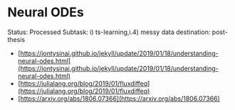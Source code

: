 # Neural ODEs

Status: Processed
Subtask: i) ts-learning,i.4) messy data
destination: post-thesis

- [https://jontysinai.github.io/jekyll/update/2019/01/18/understanding-neural-odes.html](https://jontysinai.github.io/jekyll/update/2019/01/18/understanding-neural-odes.html)
- [https://julialang.org/blog/2019/01/fluxdiffeq](https://julialang.org/blog/2019/01/fluxdiffeq)
- [https://arxiv.org/abs/1806.07366](https://arxiv.org/abs/1806.07366)